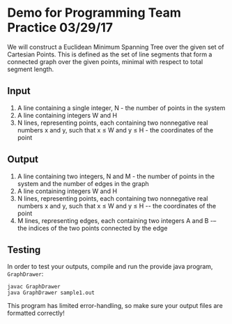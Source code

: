 # Demo for Programming Team Practice 03/29/17
  We will construct a Euclidean Minimum Spanning Tree over the given set of Cartesian Points.
  This is defined as the set of line segments that form a connected graph over the given points, minimal with respect to total segment length.

## Input
  1. A line containing a single integer, N - the number of points in the system
  2. A line containing integers W and H
  3. N lines, representing points, each containing two nonnegative real numbers x and y, such that x ≤ W and y ≤ H - the coordinates of the point

## Output
  1. A line containing two integers, N and M - the number of points in the system and the number of edges in the graph
  2. A line containing integers W and H
  3. N lines, representing points, each containing two nonnegative real numbers x and y, such that x ≤ W and y ≤ H -- the coordinates of the point
  4. M lines, representing edges, each containing two integers A and B -– the indices of the two points connected by the edge

## Testing
  In order to test your outputs, compile and run the provide java program, `GraphDrawer`:  
  ```
  javac GraphDrawer
  java GraphDrawer sample1.out
  ```
  This program has limited error-handling, so make sure your output files are formatted correctly!
